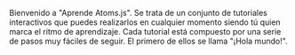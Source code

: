 Bienvenido a "Aprende Atoms.js". Se trata de un conjunto de tutoriales interactivos que puedes realizarlos en cualquier momento siendo tú quien marca el ritmo de aprendizaje. Cada tutorial está compuesto por una serie de pasos muy fáciles de seguir. El primero de ellos se llama "¡Hola mundo!".
